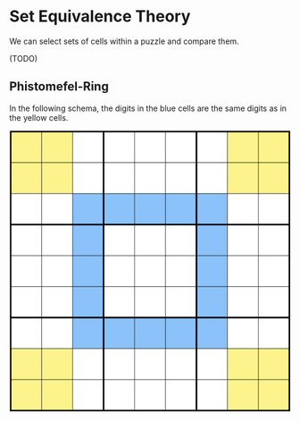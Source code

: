 # Set Equivalence Theory
We can select sets of cells within a puzzle and compare them.

(TODO)

## Phistomefel-Ring
In the following schema, the digits in the blue cells are the same digits as in the yellow cells.

![Phistomefel-Ring](phistomefel-ring.png)
